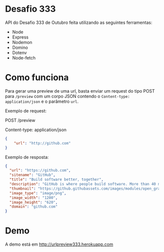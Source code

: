 # Desafio 333

API do Desafio 333 de Outubro feita utilizando as seguintes ferramentas:

- Node
- Express
- Nodemon
- Domino
- Dotenv
- Node-fetch

# Como funciona

Para gerar uma preview de uma url, basta enviar um request do tipo POST para `/preview` com um corpo JSON contendo o `Content-type: application/json` e o parâmetro `url`.

Exemplo de request:

POST /preview

Content-type: application/json

```json
{
    "url": "http://github.com"
}
```

Exemplo de resposta:

```json
{
  "url": "https://github.com",
  "sitename": "GitHub",
  "title": "Build software better, together",
  "description": "GitHub is where people build software. More than 40 million people use GitHub to discover, fork, and contribute to over 100 million projects.",
  "thumbnail": "https://github.githubassets.com/images/modules/open_graph/github-octocat.png",
  "image_type": "image/png",
  "image_width": "1200",
  "image_height": "620",
  "domain": "github.com"
}
```

# Demo

A demo está em http://urlpreview333.herokuapp.com